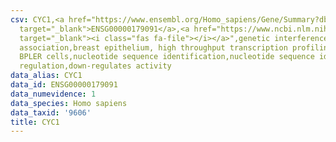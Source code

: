 ```yaml
---
csv: CYC1,<a href="https://www.ensembl.org/Homo_sapiens/Gene/Summary?db=core;g=ENSG00000179091"
  target="_blank">ENSG00000179091</a>,<a href="https://www.ncbi.nlm.nih.gov/pubmed/22863008"
  target="_blank"><i class="fas fa-file"></i></a>",genetic interference,functional
  association,breast epithelium, high throughput transcription profiling by microarray,
  BPLER cells,nucleotide sequence identification,nucleotide sequence identification,transcriptional
  regulation,down-regulates activity
data_alias: CYC1
data_id: ENSG00000179091
data_numevidence: 1
data_species: Homo sapiens
data_taxid: '9606'
title: CYC1
---
```

